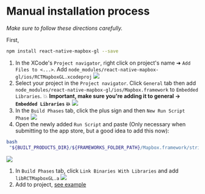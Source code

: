 # Manual installation process

_Make sure to follow these directions carefully._

First,
```bash
npm install react-native-mapbox-gl --save
```

1. In the XCode's `Project navigator`, right click on project's name ➜ `Add Files to <...>`. Add `node_modules/react-native-mapbox-gl/ios/RCTMapboxGL.xcodeproj` ![](https://cldup.com/DTD2UZMYu5.png)
1. Select your project in the `Project navigator`. Click `General` tab then add `node_modules/react-native-mapbox-gl/ios/Mapbox.framework` to `Embedded Libraries`. :collision: **Important, make sure you're adding it to general -> `Embedded Libraries` :collision:** ![](https://cldup.com/s4U3JfS_-l.png)
1. In the `Build Phases` tab, click the plus sign and then `New Run Script Phase` ![](https://cldup.com/jgt8p_dHjD.png)
1. Open the newly added `Run Script` and paste (Only necessary when submitting to the app store, but a good idea to add this now):
```bash
bash
 "${BUILT_PRODUCTS_DIR}/${FRAMEWORKS_FOLDER_PATH}/Mapbox.framework/strip-frameworks.sh"
```
![](https://cldup.com/SGt3NdX-yy.png)
1. In `Build Phases` tab, click `Link Binaries With Libraries` and add `libRCTMapboxGL.a`
![](https://cldup.com/FuOlGOwAli.png)
1. Add to project, [see example](./example.js)
